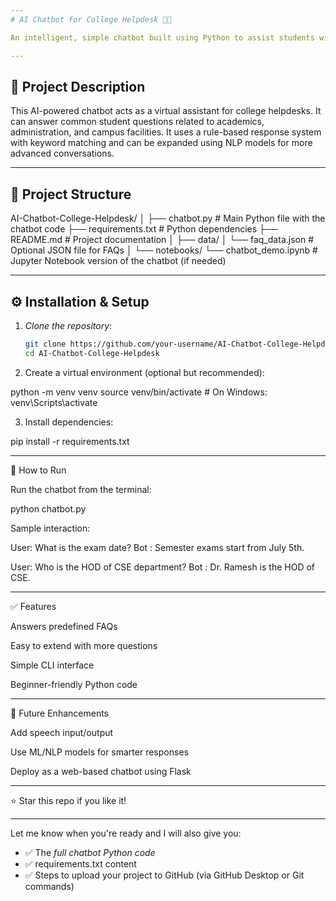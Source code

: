 ```yaml
---
# AI Chatbot for College Helpdesk 🤖🏫

An intelligent, simple chatbot built using Python to assist students with college-related queries such as exam schedules, department contacts, facilities, and general FAQs.

---
```


## 📌 Project Description

This AI-powered chatbot acts as a virtual assistant for college helpdesks. It can answer common student questions related to academics, administration, and campus facilities. It uses a rule-based response system with keyword matching and can be expanded using NLP models for more advanced conversations.

---

## 📁 Project Structure

AI-Chatbot-College-Helpdesk/ │ ├── chatbot.py                  # Main Python file with the chatbot code ├── requirements.txt            # Python dependencies ├── README.md                   # Project documentation │ ├── data/ │   └── faq_data.json           # Optional JSON file for FAQs │ └── notebooks/ └── chatbot_demo.ipynb      # Jupyter Notebook version of the chatbot (if needed)

---

## ⚙ Installation & Setup

1. *Clone the repository*:
   ```bash
   git clone https://github.com/your-username/AI-Chatbot-College-Helpdesk.git
   cd AI-Chatbot-College-Helpdesk

2. Create a virtual environment (optional but recommended):

python -m venv venv
source venv/bin/activate   # On Windows: venv\Scripts\activate


3. Install dependencies:

pip install -r requirements.txt




---

🚀 How to Run

Run the chatbot from the terminal:

python chatbot.py

Sample interaction:

User: What is the exam date?
Bot : Semester exams start from July 5th.

User: Who is the HOD of CSE department?
Bot : Dr. Ramesh is the HOD of CSE.


---

✅ Features

Answers predefined FAQs

Easy to extend with more questions

Simple CLI interface

Beginner-friendly Python code



---

📌 Future Enhancements

Add speech input/output

Use ML/NLP models for smarter responses

Deploy as a web-based chatbot using Flask



---



⭐ Star this repo if you like it!

---

Let me know when you're ready and I will also give you:

- ✅ The *full chatbot Python code*
- ✅ requirements.txt content
- ✅ Steps to upload your project to GitHub (via GitHub Desktop or Git commands)
